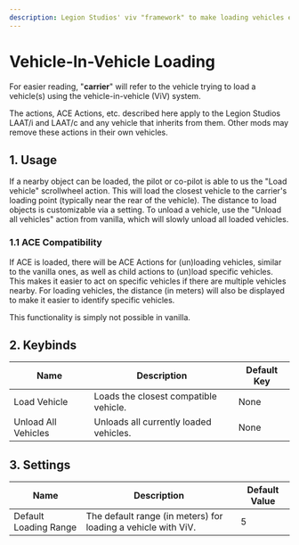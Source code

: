 ```yaml
---
description: Legion Studios' viv "framework" to make loading vehicles easier for pilots.
---
```


# Vehicle-In-Vehicle Loading

For easier reading, "**carrier**" will refer to the vehicle trying to load a vehicle(s) using the vehicle-in-vehicle (ViV) system.

The actions, ACE Actions, etc. described here apply to the Legion Studios LAAT/i and LAAT/c and any vehicle that inherits from them. Other mods may remove these actions in their own vehicles.

## 1. Usage

If a nearby object can be loaded, the pilot or co-pilot is able to us the "Load vehicle" scrollwheel action. This will load the closest vehicle to the carrier's loading point (typically near the rear of the vehicle). The distance to load objects is customizable via a setting. To unload a vehicle, use the "Unload all vehicles" action from vanilla, which will slowly unload all loaded vehicles.

### 1.1 ACE Compatibility

If ACE is loaded, there will be ACE Actions for (un)loading vehicles, similar to the vanilla ones, as well as child actions to (un)load specific vehicles. This makes it easier to act on specific vehicles if there are multiple vehicles nearby. For loading vehicles, the distance (in meters) will also be displayed to make it easier to identify specific vehicles.

This functionality is simply not possible in vanilla.



## 2. Keybinds

| Name                | Description                            | Default Key |
| ------------------- | -------------------------------------- | ----------- |
| Load Vehicle        | Loads the closest compatible vehicle.  | None        |
| Unload All Vehicles | Unloads all currently loaded vehicles. | None        |

## 3. Settings

| Name                  | Description                                                   | Default Value |
| --------------------- | ------------------------------------------------------------- | ------------- |
| Default Loading Range | The default range (in meters) for loading a vehicle with ViV. | 5             |
